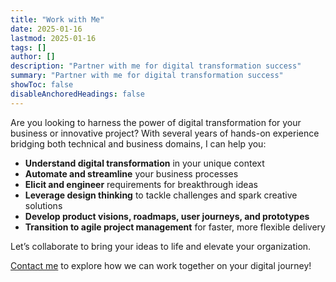 ```yaml
---
title: "Work with Me"
date: 2025-01-16
lastmod: 2025-01-16
tags: []
author: []
description: "Partner with me for digital transformation success"
summary: "Partner with me for digital transformation success"
showToc: false
disableAnchoredHeadings: false
---
```


Are you looking to harness the power of digital transformation for your business or innovative project? With several years of hands-on experience bridging both technical and business domains, I can help you:

- **Understand digital transformation** in your unique context  
- **Automate and streamline** your business processes  
- **Elicit and engineer** requirements for breakthrough ideas  
- **Leverage design thinking** to tackle challenges and spark creative solutions  
- **Develop product visions, roadmaps, user journeys, and prototypes**  
- **Transition to agile project management** for faster, more flexible delivery  

Let’s collaborate to bring your ideas to life and elevate your organization.

[Contact me](mailto:nitishspatkar@gmail.com) to explore how we can work together on your digital journey!
